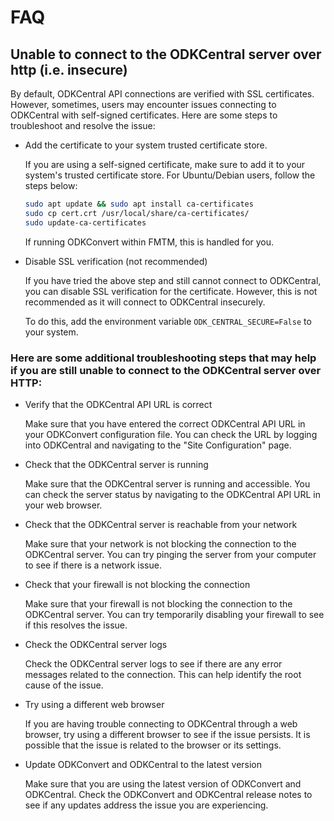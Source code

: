 # FAQ

## Unable to connect to the ODKCentral server over http (i.e. insecure)

By default, ODKCentral API connections are verified with SSL certificates. However, sometimes, users may encounter issues connecting to ODKCentral with self-signed certificates. Here are some steps to troubleshoot and resolve the issue:

- Add the certificate to your system trusted certificate store.

    If you are using a self-signed certificate, make sure to add it to your system's trusted certificate store. For Ubuntu/Debian users, follow the steps below:



    ```bash
    sudo apt update && sudo apt install ca-certificates
    sudo cp cert.crt /usr/local/share/ca-certificates/
    sudo update-ca-certificates
    ```

    If running ODKConvert within FMTM, this is handled for you.

- Disable SSL verification (not recommended)

    If you have tried the above step and still cannot connect to ODKCentral, you can disable SSL verification for the certificate. However, this is not recommended as it will connect to ODKCentral insecurely.

    To do this, add the environment variable `ODK_CENTRAL_SECURE=False` to your system.

### Here are some additional troubleshooting steps that may help if you are still unable to connect to the ODKCentral server over HTTP:

- Verify that the ODKCentral API URL is correct

    Make sure that you have entered the correct ODKCentral API URL in your ODKConvert configuration file. You can check the URL by logging into ODKCentral and navigating to the "Site Configuration" page.

- Check that the ODKCentral server is running

    Make sure that the ODKCentral server is running and accessible. You can check the server status by navigating to the ODKCentral API URL in your web browser.

- Check that the ODKCentral server is reachable from your network

    Make sure that your network is not blocking the connection to the ODKCentral server. You can try pinging the server from your computer to see if there is a network issue.

- Check that your firewall is not blocking the connection

    Make sure that your firewall is not blocking the connection to the ODKCentral server. You can try temporarily disabling your firewall to see if this resolves the issue.

- Check the ODKCentral server logs

    Check the ODKCentral server logs to see if there are any error messages related to the connection. This can help identify the root cause of the issue.

- Try using a different web browser

    If you are having trouble connecting to ODKCentral through a web browser, try using a different browser to see if the issue persists. It is possible that the issue is related to the browser or its settings.

- Update ODKConvert and ODKCentral to the latest version

    Make sure that you are using the latest version of ODKConvert and ODKCentral. Check the ODKConvert and ODKCentral release notes to see if any updates address the issue you are experiencing.
